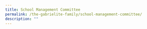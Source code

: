 ```yaml
---
title: School Management Committee
permalink: /the-gabrielite-family/school-management-committee/
description: ""
---
```


